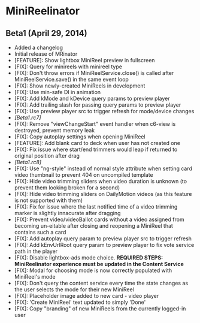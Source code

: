 # MiniReelinator

## Beta1 (April 29, 2014)
* Added a changelog
* Initial release of MRinator
* [FEATURE]: Show lightbox MiniReel preview in fullscreen
* [FIX]: Query for minireels with minireel type
* [FIX]: Don't throw errors if MiniReelService.close() is called after MiniReelService.save() in the same event loop
* [FIX]: Show newly-created MiniReels in development
* [FIX]: Use min-safe DI in animation
* [FIX]: Add kMode and kDevice query params to preview player
* [FIX]: Add trailing slash for passing query params to preview player
* [FIX]: Use preview player src to trigger refresh for mode/device changes
* *[Beta1.rc7]*
* [FIX]: Remove "viewChangeStart" event handler when c6-view is destroyed, prevent memory leak
* [FIX]: Copy autoplay settings when opening MiniReel
* [FEATURE]: Add blank card to deck when user has not created one
* [FIX]: Fix issue where start/end trimmers would leap if returned to
  original position after drag
* *[Beta1.rc8]*
* [FIX]: Use "ng-style" instead of normal style attribute when setting card video thumbnail to prevent 404 on uncompiled template
* [FIX]: Hide video trimming sliders when video duration is unknown (to prevent them looking broken for a second)
* [FIX]: Hide video trimming sliders on DailyMotion videos (as this feature is not supported with them)
* [FIX]: Fix for issue where the last notified time of a video trimming marker is slightly innacurate after dragging
* [FIX]: Prevent video/videoBallot cards without a video assigned from becoming un-eitable after closing and reopening a MiniReel that contains such a card
* [FIX]: Add autoplay query param to preview player src to trigger refresh
* [FIX]: Add kEnvUrlRoot query param to preview player to fix vote service path in the player
* [FIX]: Disable lightbox-ads mode choice. **REQUIRED STEPS: MiniReelinator experience must be updated in the Content Service**
* [FIX]: Modal for choosing mode is now correctly populated with MiniReel's mode
* [FIX]: Don't query the content service every time the state changes as the user selects the mode for their new MiniReel
* [FIX]: Placeholder image added to new card - video player
* [FIX]: 'Create MiniReel' text updated to simply 'Done'
* [FIX]: Copy "branding" of new MiniReels from the currently logged-in user